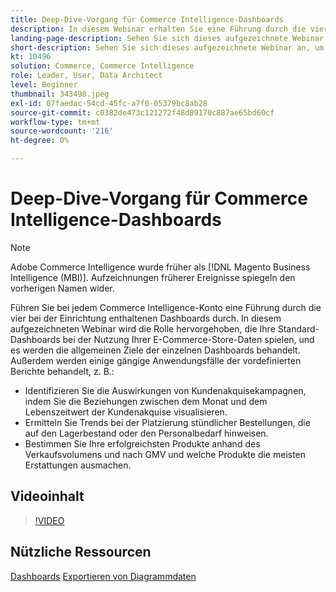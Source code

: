 ```yaml
---
title: Deep-Dive-Vorgang für Commerce Intelligence-Dashboards
description: In diesem Webinar erhalten Sie eine Führung durch die vier Dashboards, die bei der Einrichtung jedes Commerce Intelligence-Kontos enthalten sind.
landing-page-description: Sehen Sie sich dieses aufgezeichnete Webinar an, um sich einen Überblick über die vier Dashboards zu verschaffen, die bei der Einrichtung jedes Commerce Intelligence-Kontos zur Verfügung stehen.
short-description: Sehen Sie sich dieses aufgezeichnete Webinar an, um sich einen Überblick über die vier Dashboards zu verschaffen, die bei der Einrichtung jedes Commerce Intelligence-Kontos zur Verfügung stehen.
kt: 10496
solution: Commerce, Commerce Intelligence
role: Leader, User, Data Architect
level: Beginner
thumbnail: 343498.jpeg
exl-id: 07faedac-54cd-45fc-a7f0-05379bc8ab28
source-git-commit: c0382de473c121272f48d89170c887ae65bd60cf
workflow-type: tm+mt
source-wordcount: '216'
ht-degree: 0%

---
```


# Deep-Dive-Vorgang für Commerce Intelligence-Dashboards

>[!NOTE]
>
>Adobe Commerce Intelligence wurde früher als [!DNL Magento Business Intelligence (MBI)]. Aufzeichnungen früherer Ereignisse spiegeln den vorherigen Namen wider.

Führen Sie bei jedem Commerce Intelligence-Konto eine Führung durch die vier bei der Einrichtung enthaltenen Dashboards durch. In diesem aufgezeichneten Webinar wird die Rolle hervorgehoben, die Ihre Standard-Dashboards bei der Nutzung Ihrer E-Commerce-Store-Daten spielen, und es werden die allgemeinen Ziele der einzelnen Dashboards behandelt. Außerdem werden einige gängige Anwendungsfälle der vordefinierten Berichte behandelt, z. B.:

- Identifizieren Sie die Auswirkungen von Kundenakquisekampagnen, indem Sie die Beziehungen zwischen dem Monat und dem Lebenszeitwert der Kundenakquise visualisieren.
- Ermitteln Sie Trends bei der Platzierung stündlicher Bestellungen, die auf den Lagerbestand oder den Personalbedarf hinweisen.
- Bestimmen Sie Ihre erfolgreichsten Produkte anhand des Verkaufsvolumens und nach GMV und welche Produkte die meisten Erstattungen ausmachen.

## Videoinhalt

>[!VIDEO](https://video.tv.adobe.com/v/343498?quality=12&learn=on)

## Nützliche Ressourcen

[Dashboards](https://experienceleague.adobe.com/docs/commerce-business-intelligence/mbi/build/dashboards/ess-dashboards.html)
[Exportieren von Diagrammdaten](https://experienceleague.adobe.com/docs/commerce-business-intelligence/mbi/build/share/exp-chart-dash.html)
